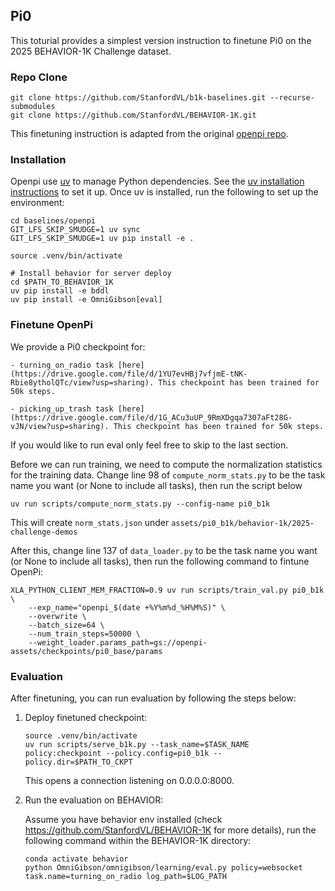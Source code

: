 ## Pi0

This toturial provides a simplest version instruction to finetune Pi0 on the 2025 BEHAVIOR-1K Challenge dataset. 

### Repo Clone

```
git clone https://github.com/StanfordVL/b1k-baselines.git --recurse-submodules
git clone https://github.com/StanfordVL/BEHAVIOR-1K.git
```
This finetuning instruction is adapted from the original [openpi repo](https://github.com/Physical-Intelligence/openpi).


### Installation

Openpi use [uv](https://docs.astral.sh/uv/) to manage Python dependencies. See the [uv installation instructions](https://docs.astral.sh/uv/getting-started/installation/) to set it up. Once uv is installed, run the following to set up the environment:

```
cd baselines/openpi
GIT_LFS_SKIP_SMUDGE=1 uv sync
GIT_LFS_SKIP_SMUDGE=1 uv pip install -e .

source .venv/bin/activate

# Install behavior for server deploy 
cd $PATH_TO_BEHAVIOR_1K
uv pip install -e bddl
uv pip install -e OmniGibson[eval]
```

### Finetune OpenPi

We provide a Pi0 checkpoint for:

    - turning_on_radio task [here](https://drive.google.com/file/d/1YU7evHBj7vfjmE-tNK-Rbie8ytholQTc/view?usp=sharing). This checkpoint has been trained for 50k steps.

    - picking_up_trash task [here](https://drive.google.com/file/d/1G_ACu3uUP_9RmXDgqa7307aFt28G-vJN/view?usp=sharing). This checkpoint has been trained for 50k steps.

If you would like to run eval only feel free to skip to the last section. 

Before we can run training, we need to compute the normalization statistics for the training data. Change line 98 of `compute_norm_stats.py` to be the task name you want (or None to include all tasks), then run the script below

```
uv run scripts/compute_norm_stats.py --config-name pi0_b1k
```
This will create `norm_stats.json` under `assets/pi0_b1k/behavior-1k/2025-challenge-demos`


After this, change line 137 of `data_loader.py` to be the task name you want (or None to include all tasks), then run the following command to fintune OpenPi:

```
XLA_PYTHON_CLIENT_MEM_FRACTION=0.9 uv run scripts/train_val.py pi0_b1k \
    --exp_name="openpi_$(date +%Y%m%d_%H%M%S)" \
    --overwrite \
    --batch_size=64 \
    --num_train_steps=50000 \
    --weight_loader.params_path=gs://openpi-assets/checkpoints/pi0_base/params
```


### Evaluation

After finetuning, you can run evaluation by following the steps below:

1. Deploy finetuned checkpoint:

    ```
    source .venv/bin/activate
    uv run scripts/serve_b1k.py --task_name=$TASK_NAME policy:checkpoint --policy.config=pi0_b1k --policy.dir=$PATH_TO_CKPT
    ```
    This opens a connection listening on 0.0.0.0:8000.


2. Run the evaluation on BEHAVIOR:

    Assume you have behavior env installed (check https://github.com/StanfordVL/BEHAVIOR-1K for more details), run the following command within the BEHAVIOR-1K directory:
    ```
    conda activate behavior 
    python OmniGibson/omnigibson/learning/eval.py policy=websocket task.name=turning_on_radio log_path=$LOG_PATH
    ```